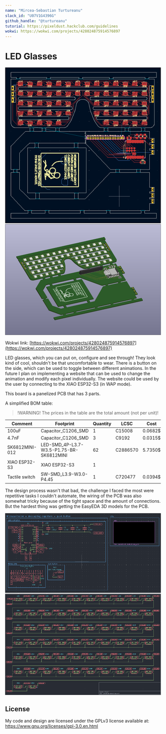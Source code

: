 ```yaml
---
name: "Mircea-Sebastian Turtureanu"
slack_id: "U07V1G4396G"
github_handle: "@turtureanu"
tutorial: https://pixeldust.hackclub.com/guidelines
wokwi: https://wokwi.com/projects/428024875914576897
---
```


# LED Glasses

![PCB](image.png)
![PCB 3D](image-1.png)

Wokwi link: [https://wokwi.com/projects/428024875914576897](https://wokwi.com/projects/428024875914576897)

<!-- Describe your board in 2-3 sentences. What are you making? What will it do? Please add a lot of pictures here!! -->

LED glasses, which you can put on, configure and see through! They look kind of cool, shouldn't be that uncomfortable to wear.
There is a button on the side, which can be used to toggle between different animations. In the future I plan on implementing a website that can be used to change the animation and modify each pixel individually. The website could be used by the user by connecting to the XIAO ESP32-S3 (in WAP mode).

This board is a panelized PCB that has 3 parts.

A simplified BOM table:

> !WARNING!
> The prices in the table are the total amount (not per unit)!

| Comment           | Footprint                                      | Quantity | LCSC     | Cost   |
|-------------------|------------------------------------------------|----------|----------|--------|
| 100uF             | Capacitor_C1206_SMD                            | 1        | C15008   | 0.0682$|
| 4.7nF             | Capacitor_C1206_SMD                            | 3        | C9192    | 0.0315$|
| SK6812MINI-012    | LED-SMD_4P-L3.7-W3.5-P1.75-BR-SK6812MINI       | 62       | C2886570 | 5.7350$|
| XIAO ESP32-S3     | XIAO ESP32-S3                                  | 1        |          |        |  
| Tactile switch    | SW-SMD_L3.9-W3.0-P4.45                         | 1        | C720477  | 0.0394$|

The design process wasn't that bad, the challenge I faced the most were repetitive tasks I couldn't automate, the wiring of the PCB was also somewhat tricky because of the tight space and the amount of connections. But the hardest thing was getting the EasyEDA 3D models for the PCB.

![schematic 1](image-2.png)
![schematic 2](image-3.png)

## License

My code and design are licensed under the GPLv3 license available at: https://www.gnu.org/licenses/gpl-3.0.en.html
